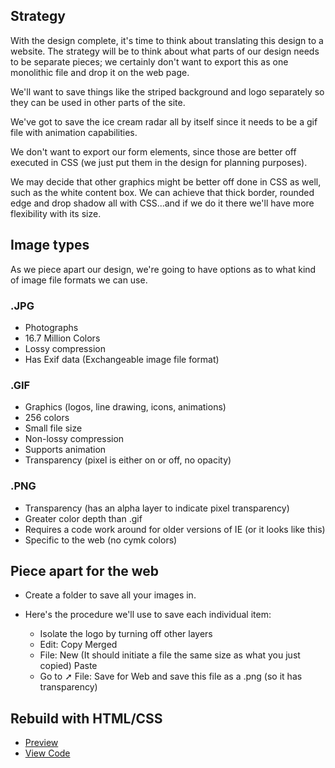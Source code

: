 ## Strategy
With the design complete, it's time to think about translating this design to a website. The strategy will be to think about what parts of our design needs to be separate pieces; we certainly don't want to export this as one monolithic file and drop it on the web page.

We'll want to save things like the striped background and logo separately so they can be used in other parts of the site.

We've got to save the ice cream radar all by itself since it needs to be a gif file with animation capabilities.  

We don't want to export our form elements, since those are better off executed in CSS (we just put them in the design for planning purposes).

We may decide that other graphics might be better off done in CSS as well, such as the white content box. We can achieve that thick border, rounded edge and drop shadow all with CSS...and if we do it there we'll have more flexibility with its size.

## Image types
As we piece apart our design, we're going to have options as to what kind of image file formats we can use.

### .JPG
* Photographs
* 16.7 Million Colors
* Lossy compression
* Has Exif data (Exchangeable image file format)

### .GIF
* Graphics (logos, line drawing, icons, animations)
* 256 colors
* Small file size
* Non-lossy compression
* Supports animation
* Transparency (pixel is either on or off, no opacity)

### .PNG
* Transparency (has an alpha layer to indicate pixel transparency)
* Greater color depth than .gif
* Requires a code work around for older versions of IE (or it looks like this)
* Specific to the web (no cymk colors)



## Piece apart for the web

* Create a folder to save all your images in.
* Here's the procedure we'll use to save each individual item:

	* Isolate the logo by turning off other layers
	* Edit: Copy Merged
	* File: New (It should initiate a file the same size as what you just copied)
Paste
	* Go to ➚ File: Save for Web and save this file as a .png (so it has transparency)

## Rebuild with HTML/CSS
+ [Preview](http://codepen.io/wcc/full/dgrus/)
+ [View Code](http://codepen.io/wcc/pen/dgrus?editors=110)
